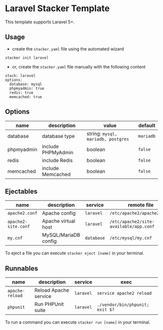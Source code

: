 # Laravel Stacker Template

This template supports Laravel 5+.

## Usage

- create the `stacker.yaml` file using the automated wizard

```
stacker init laravel
```

- or, create the `stacker.yaml` file manually with the following content

```
stack: laravel
options:
  database: mysql
  phpmyadmin: true
  redis: true
  memcached: true
```

## Options

| name | description | value | default |
| ---- | ----------- | ----- | ------- |
| database | database type | string: `mysql, mariadb, postgres` | `mariadb`|
| phpmyadmin | include PHPMyAdmin | boolean | `false` |
| redis | include Redis | boolean | `false` |
| memcached | include Memcached | boolean | `false` |

## Ejectables

| name | description | service | remote file |
| ---- | ----------- | ------- | ----------- |
| `apache2.conf` | Apache config | `laravel` | `/etc/apache2/apache2.conf` |
| `apache2-site.conf` | Apache virtual host | `laravel` | `/etc/apache2/site-available/app.conf` |
| `my.cnf` | MySQL/MariaDB config | `database` | `/etc/mysql/my.cnf` |

To eject a file you can execute `stacker eject [name]` in your terminal.

## Runnables

| name | description | service | exec |
| ---- | ----------- | ------- | ---- |
| `apache-reload` | Reload Apache service | `laravel` | `service apache2 reload` |
| `phpunit` | Run PHPUnit suite | `laravel` | `./vendor/bin/phpunit; exit $?` |

To run a command you can execute `stacker run [name]` in your terminal.